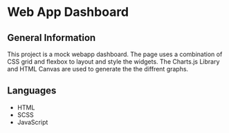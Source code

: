 # Web App Dashboard

## General Information

This project is a mock webapp dashboard. The page uses a combination of CSS grid and flexbox to layout and style the widgets. The Charts.js Library and HTML Canvas are used to generate the the diffrent graphs.

## Languages

- HTML
- SCSS
- JavaScript

